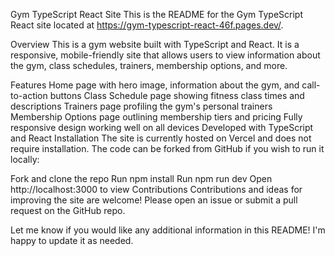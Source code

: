 Gym TypeScript React Site
This is the README for the Gym TypeScript React site located at https://gym-typescript-react-46f.pages.dev/.

Overview
This is a gym website built with TypeScript and React. It is a responsive, mobile-friendly site that allows users to view information about the gym, class schedules, trainers, membership options, and more.

Features
Home page with hero image, information about the gym, and call-to-action buttons
Class Schedule page showing fitness class times and descriptions
Trainers page profiling the gym's personal trainers
Membership Options page outlining membership tiers and pricing
Fully responsive design working well on all devices
Developed with TypeScript and React
Installation
The site is currently hosted on Vercel and does not require installation. The code can be forked from GitHub if you wish to run it locally:

Fork and clone the repo
Run npm install
Run npm run dev
Open http://localhost:3000 to view
Contributions
Contributions and ideas for improving the site are welcome! Please open an issue or submit a pull request on the GitHub repo.

Let me know if you would like any additional information in this README! I'm happy to update it as needed.
